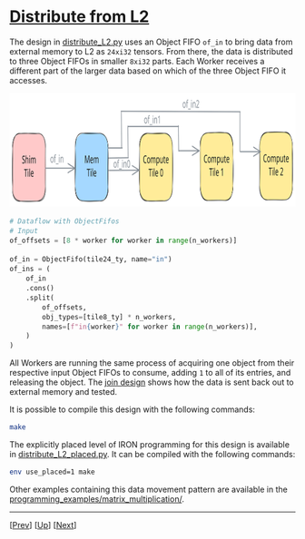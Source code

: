 <!---//===- README.md ---------------------------------------*- Markdown -*-===//
//
// This file is licensed under the Apache License v2.0 with LLVM Exceptions.
// See https://llvm.org/LICENSE.txt for license information.
// SPDX-License-Identifier: Apache-2.0 WITH LLVM-exception
//
// Copyright (C) 2024, Advanced Micro Devices, Inc.
// 
//===----------------------------------------------------------------------===//-->

# <ins>Distribute from L2</ins>

The design in [distribute_L2.py](./distribute_L2.py) uses an Object FIFO `of_in` to bring data from external memory to L2 as `24xi32` tensors. From there, the data is distributed to three Object FIFOs in smaller `8xi32` parts. Each Worker receives a different part of the larger data based on which of the three Object FIFO it accesses.

<img src="../../../assets/DistributeL2.svg" height=200 width="700">

```python
# Dataflow with ObjectFifos
# Input
of_offsets = [8 * worker for worker in range(n_workers)]

of_in = ObjectFifo(tile24_ty, name="in")
of_ins = (
    of_in
    .cons()
    .split(
        of_offsets,
        obj_types=[tile8_ty] * n_workers,
        names=[f"in{worker}" for worker in range(n_workers)],
    )
)
```

All Workers are running the same process of acquiring one object from their respective input Object FIFOs to consume, adding `1` to all of its entries, and releasing the object. The [join design](../05_join_L2/) shows how the data is sent back out to external memory and tested.

It is possible to compile this design with the following commands:
```bash
make
```

The explicitly placed level of IRON programming for this design is available in [distribute_L2_placed.py](./distribute_L2_placed.py). It can be compiled with the following commands:
```bash
env use_placed=1 make
```

Other examples containing this data movement pattern are available in the [programming_examples/matrix_multiplication/](../../../../programming_examples/basic/matrix_multiplication/).

-----
[[Prev](../03_external_mem_to_core_L2/)] [[Up](..)] [[Next](../05_join_L2/)]
